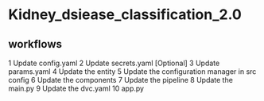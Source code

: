 # Kidney_dsiease_classification_2.0
## workflows
1 Update config.yaml
2 Update secrets.yaml [Optional]
3 Update params.yaml
4 Update the entity
5 Update the configuration manager in src config
6 Update the components
7 Update the pipeline
8 Update the main.py
9 Update the dvc.yaml
10 app.py